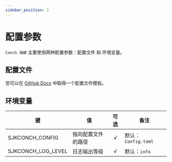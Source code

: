```yaml
---
sidebar_position: 1
---
```


# 配置参数

`Conch 海螺` 主要使用两种配置参数：配置文件 和 环境变量。

## 配置文件

您可以在 [GitHub Docs](https://github.com/qianjunakasumi/senjuko-conch/blob/main/docs/Config.template.toml)
中取得一个配置文件模板。

## 环境变量

| 键                  | 值         | 可选  | 备注               |
|--------------------|-----------|:---:|------------------|
| SJKCONCH_CONFIG    | 指向配置文件的路径 |  √  | 默认：`Config.toml` |
| SJKCONCH_LOG_LEVEL | 日志输出等级    |  √  | 默认：`info`        |
